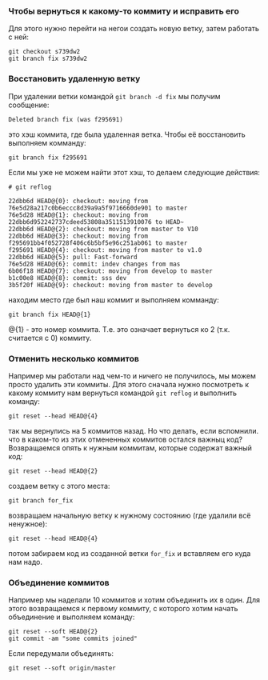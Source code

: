 ### Чтобы вернуться к какому-то коммиту и исправить его
Для этого нужно перейти на негои создать новую ветку, затем работать с ней:
```
git checkout s739dw2
git branch fix s739dw2
```

### Восстановить удаленную ветку
При удалении ветки командой `git branch -d fix` мы получим сообщение:
```
Deleted branch fix (was f295691)
```
это хэш коммита, где была удаленная ветка. Чтобы её восстановить выполняем комманду:
```
git branch fix f295691
```
Если мы уже не можем найти этот хэш, то делаем следующие действия:
```
# git reflog

22dbb6d HEAD@{0}: checkout: moving from 76e5d28a217c0b6eccc8d39a9a5f9716660de901 to master
76e5d28 HEAD@{1}: checkout: moving from 22dbb6d952242737cdeed53808a3511513910076 to HEAD~
22dbb6d HEAD@{2}: checkout: moving from master to V10
22dbb6d HEAD@{3}: checkout: moving from f295691bb4f052728f406c6b5bf5e96c251ab061 to master
f295691 HEAD@{4}: checkout: moving from master to v1.0
22dbb6d HEAD@{5}: pull: Fast-forward
76e5d28 HEAD@{6}: commit: indev changes from mas
6b06f18 HEAD@{7}: checkout: moving from develop to master
b1c00e8 HEAD@{8}: commit: sss dev
3b5f20f HEAD@{9}: checkout: moving from master to develop
```
находим место где был наш коммит и выполняем комманду:
```
git branch fix HEAD@{1}
```
@{1} - это номер коммита. Т.е. это означает вернуться ко 2 (т.к. считается с 0) коммиту.

### Отменить несколько коммитов
Например мы работали над чем-то и ничего не получилось, мы можем просто удалить эти коммиты. Для этого сначала нужно посмотреть к какому коммиту нам вернуться командой `git reflog` и выполнить команду:
```
git reset --head HEAD@{4}
```
так мы вернулись на 5 коммитов назад. Но что делать, если вспомнили. что в каком-то из этих отмененных коммитов остался важныц код? Возвращаемся опять к нужным коммитам, которые содержат важный код:
```
git reset --head HEAD@{2}
```
создаем ветку с этого места:
```
git branch for_fix
```
возвращаем начальную ветку к нужному состоянию (где удалили всё ненужное):
```
git reset --head HEAD@{4}
```
потом забираем код из созданной ветки `for_fix` и вставляем его куда нам надо.

### Объединение коммитов
Например мы наделали 10 коммитов и хотим объединить их в один. Для этого возвращаемся к первому коммиту, с которого хотим начать объединение и выполняем команду:
```
git reset --soft HEAD@{2}
git commit -am "some commits joined"
```
Если передумали объединять:
```
git reset --soft origin/master
```
